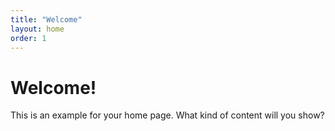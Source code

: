 ```yaml
---
title: "Welcome"
layout: home
order: 1
---
```

# Welcome!

This is an example for your home page. What kind of content will you show?